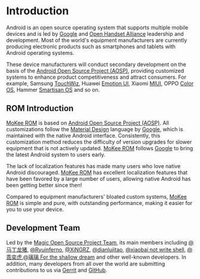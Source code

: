 # Introduction

Android is an open source operating system that supports multiple mobile devices and is led by [Google](https://www.google.com/about/) and [Open Handset Alliance](https://www.openhandsetalliance.com) leadership and development. Most of the world's equipment manufacturers are currently producing electronic products such as smartphones and tablets with Android operating systems.

These device manufacturers will conduct secondary development on the basis of the [Android Open Source Project (AOSP)](https://source.android.com/), providing customized systems to enhance product competitiveness and attract consumers. For example, Samsung [TouchWiz](https://baike.baidu.com/item/TouchWiz), Huawei [Emotion UI](https://baike.baidu.com/item/EMUI), Xiaomi [MIUI](https://baike.baidu.com/item/MIUI), OPPO [Color OS](https://baike.baidu.com/item/ColorOS), Hammer [Smartisan OS](https://baike.baidu.com/item/Smartisan%20OS) and so on.

## ROM Introduction

[MoKee ROM](https://download.mokeedev.com/) is based on [Android Open Source Project (AOSP)](https://source.android.com/). All customizations follow the [Material Design](https://material.io/) language by [Google](https://www.google.com/about/), which is maintained with the native Android interface. Consistently, this customization method reduces the difficulty of version upgrades for slower equipment that is not actively updated. [MoKee ROM](https://download.mokeedev.com/) follows [Google](https://www.google.com/about/) to bring the latest Android system to users early.

The lack of localization features has made many users who love native Android discouraged. [MoKee ROM](https://download.mokeedev.com/) has excellent localization features that have been favored by a large number of users, allowing native Android has been getting better since then!

Compared to equipment manufacturers' bloated custom systems, [MoKee ROM](https://download.mokeedev.com/) is simple and pure, with outstanding performance, making it easier for you to use your device.

## Development Team

Led by the [Magic Open Source Project Team](https://bbs.mokeedev.com/groups/developers), its main members including [@马丁龙猪](https://weibo.com/martincz), [@Ryuinferno](https://forum.xda-developers.com/member.php?u=4576707), [@XiNGRZ](https://weibo.com/xingrz), [@dianlujitao](https://weibo.com/dianlujitao), [@xiaobai not write shell](https://weibo.com/u/3138080394), [@乖奕虎](https://weibo.com/guaiyihu),[@璃璃 For the shallow dream](https://weibo.com/tingyiisaac) and other well-known developers. In addition, many developers from all over the world are submitting contributions to us via [Gerrit](https://mokeedev.review/) and [GitHub](https://github.com/MoKee).
